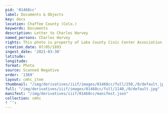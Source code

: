 ```yaml
---
pid: '01468cc'
label: Documents & Objects
key: docs
location: Chaffee County (Colo.)
keywords: Documents
description: Letter to Charles Harvey
named_persons: Charles Harvey
rights: This photo is property of Lake County Civic Center Association.
creation_date: 07/05/1893
ingest_date: '2021-03-30'
latitude: 
longitude: 
format: Photo
source: Scanned Negative
order: '1369'
layout: cmhc_item
thumbnail: "/img/derivatives/iiif/images/01468cc/full/250,/0/default.jpg"
full: "/img/derivatives/iiif/images/01468cc/full/1140,/0/default.jpg"
manifest: "/img/derivatives/iiif/01468cc/manifest.json"
collection: cmhc
! '': 
---
```

